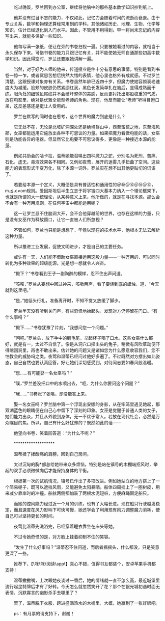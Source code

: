 　　吃过晚饭，罗兰回到办公室，继续将他脑中的那些基本数学知识抄到纸上。

　　他并没有过目不忘的能力，不仅如此，记忆力会随着时间的流逝而衰退。由于专业关系，数学和物理还算经常用到的学科，其他诸如历史、地理、生物、化学等知识，估计已经退化到入门水平。因此，不管用不用得到，早一将尚未忘记的内容写出来，就能多保留一些知识。

　　他每写满一张纸，便让在旁的书卷扫视一遍。只要被她看过的内容，就相当于永久保存下来。可惜书卷的能力只跟记忆有关，并不能使她无师自通那些初高中数学知识。因此得空时，罗兰还要跟她讲解一遍。

　　当然，对于好为人师的他来，传道授业是件十分有意思的事情。特别是看到书卷一惊一乍，或者冥思苦想后恍然大悟的表情，他心里也格外有成就感。不过罗兰清楚，这跟授课对象亦有关系。书卷虽然年龄已近四十岁，但魔力使她容颜衰老速度大为减缓。脸颊的皮肤仍然紧绷红润，黑色长发简单扎在脑后，显得成熟而干练。眼角处的细微鱼尾纹并不会破坏整体的美感，反而更衬托出那股稳重的气质。放在电影里，绝对是优雅全能型老师的角色。现在，他反而能让“老师”听得目瞪口呆，这反差感还是挺让人受用的。

　　罗兰在默写的同时也在思考，这个世界的魔力到底是什么？

　　它无处不在，无论是北坡矿洞深处还是绝境群山中，西至蛮荒之地，东至海风郡，女巫都能运用它施放出各种不可思议的力量。如果把魔力看做电能的话，女巫则是功能各异的电器。但显然它比电要不可思议得多，更像是一种接近本源的能量。

　　例如共助会的哈卡拉，温蒂她能召唤出四种魔力之蛇，分别名为死刑、苦痛、石化、虚无，毒液效果各不相同。又例如夜莺，展开的迷雾几乎扭曲了空间。这些能力的表现形式千变万化，除了本源一词外，罗兰实在想不出其他更贴切的词语了。

　　若要给本源一个定义，大概便是具有普适性和通用性的＠⑩＠⑩＠⑩＠⑩，m.≦.c≠om规则。爱因斯坦后半生立志于将宇宙四大基本力纳入一个理论框架下，也就是所谓的大一统理论，从某种意义上来，他所做的，就是在寻找本源。那么会不会有一种万用规则，在任何宇宙中都能适用呢？

　　这一让罗兰忍不住脑洞大开，会不会他穿越前的世界，也存在这样的力量，只是没有女巫作为释放窗口，让它一直被人们所忽视？

　　不管如何，罗兰也只能是想想了，毕竟以现在的技术水平，他根本无法去解析这种力量。

　　所以推进工业发展，促使文明进步，才是自己的主要任务。

　　或许有一天，人们能不借助女巫直接运用这股力量——一种万用的、可以同时转化为多种效果的超级能源，光是想一想就令人兴奋。

　　“殿下？”书卷看到王子一副陶醉的模样，忍不住出声问道。

　　“咳咳，”罗兰从妄想中回过神来，咳嗽两声，看了要烧到底的蜡烛，道，“今天就到这里吧。”

　　“是，”她低头行礼，准备离开时，不知不觉又放缓了脚步。

　　罗兰半天没有听到关门声，有些奇怪地抬起头，发现对方仍停留在门口。“有什么事吗？”

　　“殿下……”书卷犹豫了片刻，“我想问您一个问题。”

　　“问吧。”罗兰头，放下手中的鹅毛笔，举起杯子喝了口水。这些女巫什么都好，就是有一，太过不自信了。像是从洞穴口探出头的兔子，稍微有风吹草动便吓得缩回洞里，再也不敢出来。估计她的问题又是诸如您为什么愿意收容我们，您不怕教会的威胁吗之类。夜莺和温蒂已经问过他好多遍了。不过既然对方摆出如此姿态，自己自然也要认真回答，好让她们深切感受到，对待同志要如春风般温暖。

　　“您……有可能娶一名女巫吗？”

　　“噗，”罗兰差没把口中的水喷出去，“呃，为什么你要问这个问题？”

　　“我……”书卷张了张嘴，却没能答上来。

　　娶一名女巫吗？罗兰脑中第一个浮现出安娜的身影，从在牢笼里遇见她起，那双湖蓝色的眼睛便在自己心中留下了深刻的印象。女巫是觉醒于普通人类的女子，她们能力出众，并且从外貌到身体，无一不优于常人。若放在现代社会，必然是万众瞩目的焦。所以，自己有什么好犹豫的？既然如此的话——

　　他望向书卷，笑着回答道：“为什么不呢？”

　　*******************

　　温蒂揉了揉酸痛的肩膀，回到自己房间。

　　太过沉甸的胸*部总给她带来众多烦恼，特别是站在镇号的木棚端招风时，举起的双手必须微微向后才能保持身体的平衡。

　　根据第一次的试航情况，镇号已作出了多项改进。例如她站立的地方搭上了一个简易棚子，既可以遮挡风雨，又能避免太阳暴晒。船体四周挂上了一圈树皮，用来减少靠岸时的冲撞。船舷两侧都加装了两根水泥短桩，方便麻绳固定船只。

　　而她的控风能力经过近一个月的训练，也有了大幅长进。现在船只行驶越发稳定，而且速度在风力影响下可快可慢，她还学会了利用现有风力调整魔力消耗，使自己可以坚持更长的时间。

　　夜莺比温蒂先洗浴完，已经穿着睡衣靠坐在床头等她。

　　不过令她奇怪的是，对方脸上挂着抑制不住的笑容。

　　“发生了什么好事吗？”温蒂忍不住问道，而后者摇摇头，什么都没，只是笑意更深了一些。

　　推荐下，【\咪\咪\阅读\app\\】真心不错，值得书友都装个，安卓苹果手机都支持！

　　温蒂撇撇嘴，上次跟她夜谈过一番后，她的情绪就一直不怎么高，最近城堡里流行起昆特牌后才有了好转。今天怎么就忽然笑开了花？那个在银光城初遇时面无表情，沉默寡言的幽影杀手去哪里了？

　　罢了，温蒂脱下衣服，跨进盛满热水的木桶里，大概，她赢到了一张好牌吧。

　　ps：有月票的请支持下，谢谢！
